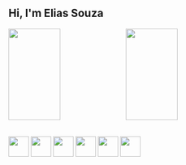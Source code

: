 ## Hi, I'm Elias Souza

<div>
  <img width="45%" height="180em" src="https://github-readme-stats.vercel.app/api?username=eliasnsz&&show_icons=true&theme=omni">
  <img width="45%" height="180em" src="https://github-readme-stats.vercel.app/api/top-langs/?username=eliasnsz&layout=compact&theme=omni">
</div>

##

<div>
  <img width="40px" src="https://cdn.jsdelivr.net/gh/devicons/devicon/icons/javascript/javascript-original.svg" />
  <img width="40px" src="https://cdn.jsdelivr.net/gh/devicons/devicon/icons/react/react-original.svg" />
  <img width="40px" src="https://cdn.jsdelivr.net/gh/devicons/devicon/icons/html5/html5-original.svg" />
  <img width="40px" src="https://cdn.jsdelivr.net/gh/devicons/devicon/icons/css3/css3-original.svg" />
  <img width="40px" src="https://cdn.jsdelivr.net/gh/devicons/devicon/icons/bootstrap/bootstrap-original.svg" />
  <img width="40px" src="https://cdn.jsdelivr.net/gh/devicons/devicon/icons/sass/sass-original.svg" />
</div>

